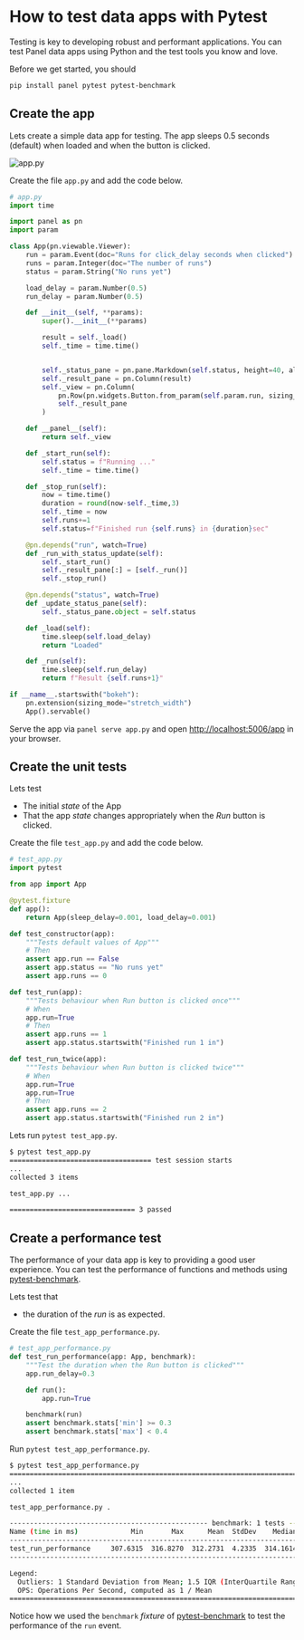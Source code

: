 # How to test data apps with Pytest

Testing is key to developing robust and performant applications. You can test Panel data apps using
Python and the test tools you know and love.

Before we get started, you should

```bash
pip install panel pytest pytest-benchmark
```

## Create the app

Lets create a simple data app for testing. The app sleeps 0.5 seconds (default) when loaded and
when the button is clicked.

![app.py](https://user-images.githubusercontent.com/42288570/210162656-ae771b17-d406-4aa2-8e58-182270fbd7c1.gif)

Create the file `app.py` and add the code below.

```python
# app.py
import time

import panel as pn
import param

class App(pn.viewable.Viewer):
    run = param.Event(doc="Runs for click_delay seconds when clicked")
    runs = param.Integer(doc="The number of runs")
    status = param.String("No runs yet")

    load_delay = param.Number(0.5)
    run_delay = param.Number(0.5)

    def __init__(self, **params):
        super().__init__(**params)

        result = self._load()
        self._time = time.time()


        self._status_pane = pn.pane.Markdown(self.status, height=40, align="start", margin=(0,5,10,5))
        self._result_pane = pn.Column(result)
        self._view = pn.Column(
            pn.Row(pn.widgets.Button.from_param(self.param.run, sizing_mode="fixed"), self._status_pane),
            self._result_pane
        )

    def __panel__(self):
        return self._view

    def _start_run(self):
        self.status = f"Running ..."
        self._time = time.time()

    def _stop_run(self):
        now = time.time()
        duration = round(now-self._time,3)
        self._time = now
        self.runs+=1
        self.status=f"Finished run {self.runs} in {duration}sec"

    @pn.depends("run", watch=True)
    def _run_with_status_update(self):
        self._start_run()
        self._result_pane[:] = [self._run()]
        self._stop_run()

    @pn.depends("status", watch=True)
    def _update_status_pane(self):
        self._status_pane.object = self.status

    def _load(self):
        time.sleep(self.load_delay)
        return "Loaded"

    def _run(self):
        time.sleep(self.run_delay)
        return f"Result {self.runs+1}"

if __name__.startswith("bokeh"):
    pn.extension(sizing_mode="stretch_width")
    App().servable()
```

Serve the app via `panel serve app.py` and open [http://localhost:5006/app](http://localhost:5006/app)
in your browser.

## Create the unit tests

Lets test

- The initial *state* of the App
- That the app *state* changes appropriately when the *Run* button is clicked.

Create the file `test_app.py` and add the code below.

```python
# test_app.py
import pytest

from app import App

@pytest.fixture
def app():
    return App(sleep_delay=0.001, load_delay=0.001)

def test_constructor(app):
    """Tests default values of App"""
    # Then
    assert app.run == False
    assert app.status == "No runs yet"
    assert app.runs == 0

def test_run(app):
    """Tests behaviour when Run button is clicked once"""
    # When
    app.run=True
    # Then
    assert app.runs == 1
    assert app.status.startswith("Finished run 1 in")

def test_run_twice(app):
    """Tests behaviour when Run button is clicked twice"""
    # When
    app.run=True
    app.run=True
    # Then
    assert app.runs == 2
    assert app.status.startswith("Finished run 2 in")
```

Lets run `pytest test_app.py`.

```bash
$ pytest test_app.py
=================================== test session starts
...
collected 3 items

test_app.py ...                                                                       [100%]

=============================== 3 passed
```

## Create a performance test

The performance of your data app is key to providing a good user experience. You can test the
performance of functions and methods using
[pytest-benchmark](https://github.com/ionelmc/pytest-benchmark).

Lets test that

- the duration of the *run* is as expected.

Create the file `test_app_performance.py`.

```python
# test_app_performance.py
def test_run_performance(app: App, benchmark):
    """Test the duration when the Run button is clicked"""
    app.run_delay=0.3

    def run():
        app.run=True

    benchmark(run)
    assert benchmark.stats['min'] >= 0.3
    assert benchmark.stats['max'] < 0.4
```

Run `pytest test_app_performance.py`.

```bash
$ pytest test_app_performance.py
============================================================================================================================= test session starts
...
collected 1 item

test_app_performance.py .                                                                                                                                                                                                                                                 [100%]

------------------------------------------------- benchmark: 1 tests ------------------------------------------------
Name (time in ms)             Min       Max      Mean  StdDev    Median     IQR  Outliers     OPS  Rounds  Iterations
---------------------------------------------------------------------------------------------------------------------
test_run_performance     307.6315  316.8270  312.2731  4.2335  314.1614  7.5190       3;0  3.2023       5           1
---------------------------------------------------------------------------------------------------------------------

Legend:
  Outliers: 1 Standard Deviation from Mean; 1.5 IQR (InterQuartile Range) from 1st Quartile and 3rd Quartile.
  OPS: Operations Per Second, computed as 1 / Mean
========================================================================================================================= 1 passed in 3.23s
```

Notice how we used the `benchmark` *fixture* of [pytest-benchmark](https://pytest-benchmark.readthedocs.io/en/latest/) to test the performance of the `run` event.
